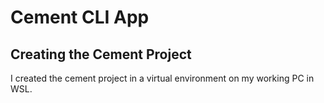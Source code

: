 # Cement CLI App

## Creating the Cement Project

I created the cement project in a virtual environment on my working PC in WSL.
